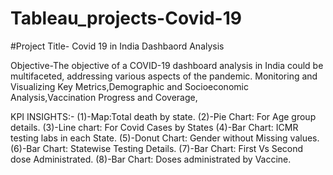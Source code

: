 # Tableau_projects-Covid-19

#Project Title- Covid 19 in India Dashbaord Analysis


Objective-The objective of a COVID-19 dashboard analysis in  India could be multifaceted, addressing various aspects of the pandemic.
Monitoring and Visualizing Key Metrics,Demographic and Socioeconomic Analysis,Vaccination Progress and Coverage,

KPI INSIGHTS:-
(1)-Map:Total death by state.
(2)-Pie Chart: For Age group details.
(3)-Line chart: For Covid Cases by States
(4)-Bar Chart: ICMR testing labs in each State.
(5)-Donut Chart: Gender without Missing values.
(6)-Bar Chart: Statewise Testing Details.
(7)-Bar Chart: First Vs Second dose Administrated.
(8)-Bar Chart: Doses administrated by Vaccine.
